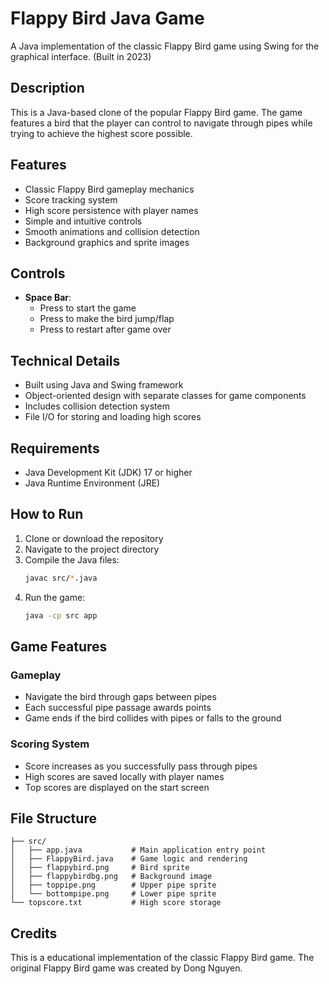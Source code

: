 # Flappy Bird Java Game

A Java implementation of the classic Flappy Bird game using Swing for the graphical interface. (Built in  2023)

## Description

This is a Java-based clone of the popular Flappy Bird game. The game features a bird that the player can control to navigate through pipes while trying to achieve the highest score possible.

## Features

- Classic Flappy Bird gameplay mechanics
- Score tracking system
- High score persistence with player names
- Simple and intuitive controls
- Smooth animations and collision detection
- Background graphics and sprite images

## Controls

- **Space Bar**: 
  - Press to start the game
  - Press to make the bird jump/flap
  - Press to restart after game over

## Technical Details

- Built using Java and Swing framework
- Object-oriented design with separate classes for game components
- Includes collision detection system
- File I/O for storing and loading high scores

## Requirements

- Java Development Kit (JDK) 17 or higher
- Java Runtime Environment (JRE)

## How to Run

1. Clone or download the repository
2. Navigate to the project directory
3. Compile the Java files:
   ```bash
   javac src/*.java
   ```
4. Run the game:
   ```bash
   java -cp src app
   ```

## Game Features

### Gameplay
- Navigate the bird through gaps between pipes
- Each successful pipe passage awards points
- Game ends if the bird collides with pipes or falls to the ground

### Scoring System
- Score increases as you successfully pass through pipes
- High scores are saved locally with player names
- Top scores are displayed on the start screen

## File Structure

```
├── src/
│   ├── app.java           # Main application entry point
│   ├── FlappyBird.java    # Game logic and rendering
│   ├── flappybird.png     # Bird sprite
│   ├── flappybirdbg.png   # Background image
│   ├── toppipe.png        # Upper pipe sprite
│   └── bottompipe.png     # Lower pipe sprite
└── topscore.txt           # High score storage
```

## Credits

This is a educational implementation of the classic Flappy Bird game. The original Flappy Bird game was created by Dong Nguyen.
